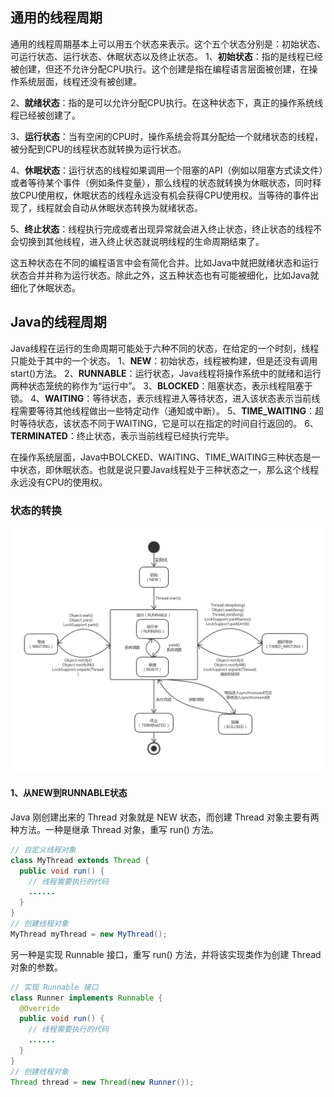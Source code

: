 ## 通用的线程周期
通用的线程周期基本上可以用五个状态来表示。这个五个状态分别是：初始状态、可运行状态、运行状态、休眠状态以及终止状态。
1、**初始状态**：指的是线程已经被创建，但还不允许分配CPU执行。这个创建是指在编程语言层面被创建，在操作系统层面，线程还没有被创建。

2、**就绪状态**：指的是可以允许分配CPU执行。在这种状态下，真正的操作系统线程已经被创建了。

3、**运行状态**：当有空闲的CPU时，操作系统会将其分配给一个就绪状态的线程，被分配到CPU的线程状态就转换为运行状态。

4、**休眠状态**：运行状态的线程如果调用一个阻塞的API（例如以阻塞方式读文件）或者等待某个事件（例如条件变量），那么线程的状态就转换为休眠状态，同时释放CPU使用权，休眠状态的线程永远没有机会获得CPU使用权。当等待的事件出现了，线程就会自动从休眠状态转换为就绪状态。

5、**终止状态**：线程执行完成或者出现异常就会进入终止状态，终止状态的线程不会切换到其他线程，进入终止状态就说明线程的生命周期结束了。

这五种状态在不同的编程语言中会有简化合并。比如Java中就把就绪状态和运行状态合并并称为运行状态。除此之外，这五种状态也有可能被细化，比如Java就细化了休眠状态。


## Java的线程周期
Java线程在运行的生命周期可能处于六种不同的状态，在给定的一个时刻，线程只能处于其中的一个状态。
1、**NEW**：初始状态，线程被构建，但是还没有调用start()方法。
2、**RUNNABLE**：运行状态，Java线程将操作系统中的就绪和运行两种状态笼统的称作为“运行中”。
3、**BLOCKED**：阻塞状态，表示线程阻塞于锁。
4、**WAITING**：等待状态，表示线程进入等待状态，进入该状态表示当前线程需要等待其他线程做出一些特定动作（通知或中断）。
5、**TIME_WAITING**：超时等待状态，该状态不同于WAITING，它是可以在指定的时间自行返回的。
6、**TERMINATED**：终止状态，表示当前线程已经执行完毕。

在操作系统层面，Java中BOLCKED、WAITING、TIME_WAITING三种状态是一中状态，即休眠状态。也就是说只要Java线程处于三种状态之一，那么这个线程永远没有CPU的使用权。

### 状态的转换
![Java线程状态转换图](img/Java线程状态图.jpg)

#### 1、从NEW到RUNNABLE状态
Java 刚创建出来的 Thread 对象就是 NEW 状态，而创建 Thread 对象主要有两种方法。一种是继承 Thread 对象，重写 run() 方法。
```java
// 自定义线程对象
class MyThread extends Thread {
  public void run() {
    // 线程需要执行的代码
    ......
  }
}
// 创建线程对象
MyThread myThread = new MyThread();

```
另一种是实现 Runnable 接口，重写 run() 方法，并将该实现类作为创建 Thread 对象的参数。
```java
// 实现 Runnable 接口
class Runner implements Runnable {
  @Override
  public void run() {
    // 线程需要执行的代码
    ......
  }
}
// 创建线程对象
Thread thread = new Thread(new Runner());

```
